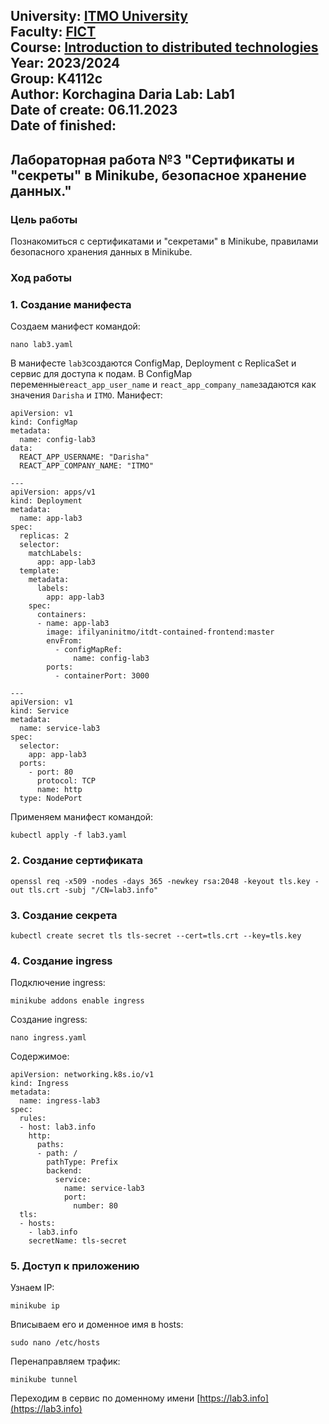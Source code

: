 University: [ITMO University](https://itmo.ru/ru/)  
Faculty: [FICT](https://fict.itmo.ru)  
Course: [Introduction to distributed technologies](https://github.com/itmo-ict-faculty/introduction-to-distributed-technologies)  
Year: 2023/2024  
Group: K4112c  
Author: Korchagina Daria 
Lab: Lab1  
Date of create: 06.11.2023  
Date of finished: 
-------
## Лабораторная работа №3 "Сертификаты и "секреты" в Minikube, безопасное хранение данных."

### Цель работы
Познакомиться с сертификатами и "секретами" в Minikube, правилами безопасного хранения данных в Minikube. 

### Ход работы

### 1. Создание манифеста

Создаем манифест командой:

```
nano lab3.yaml
```
В манифесте `lab3`создаются ConfigMap, Deployment с ReplicaSet и сервис для доступа к подам. 
В ConfigMap переменные`react_app_user_name` и `react_app_company_name`задаются как значения `Darisha` и `ITMO`.
Манифест:

```
apiVersion: v1
kind: ConfigMap
metadata:
  name: config-lab3
data:
  REACT_APP_USERNAME: "Darisha"
  REACT_APP_COMPANY_NAME: "ITMO"

---
apiVersion: apps/v1
kind: Deployment
metadata:
  name: app-lab3
spec:
  replicas: 2
  selector:
    matchLabels:
      app: app-lab3
  template:
    metadata:
      labels:
        app: app-lab3
    spec:
      containers:
      - name: app-lab3
        image: ifilyaninitmo/itdt-contained-frontend:master
        envFrom:
          - configMapRef:
              name: config-lab3
        ports:
          - containerPort: 3000

---
apiVersion: v1
kind: Service
metadata:
  name: service-lab3
spec:
  selector:
    app: app-lab3
  ports:
    - port: 80
      protocol: TCP
      name: http
  type: NodePort
```
Применяем манифест командой:

```
kubectl apply -f lab3.yaml
```
### 2. Создание сертификата

```
openssl req -x509 -nodes -days 365 -newkey rsa:2048 -keyout tls.key -out tls.crt -subj "/CN=lab3.info"
```
### 3. Создание секрета

```
kubectl create secret tls tls-secret --cert=tls.crt --key=tls.key
```
### 4. Создание ingress

Подключение ingress:

```
minikube addons enable ingress
```
Создание ingress:

```
nano ingress.yaml
```
Содержимое:
```
apiVersion: networking.k8s.io/v1
kind: Ingress
metadata:
  name: ingress-lab3
spec:
  rules:
  - host: lab3.info
    http:
      paths:
      - path: /
        pathType: Prefix
        backend:
          service:
            name: service-lab3
            port:
              number: 80
  tls:
  - hosts:
    - lab3.info
    secretName: tls-secret
```
### 5. Доступ к приложению

Узнаем IP: 

```
minikube ip
```
Вписываем его и доменное имя в hosts:

```
sudo nano /etc/hosts
```
Перенаправляем трафик: 

```
minikube tunnel
```
Переходим в сервис по доменному имени [https://lab3.info](https://lab3.info)


